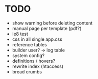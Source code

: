 TODO
=======

* show warning before deleting content
* manual page per template (pdf?)
* ie8 test
* css in all single app.css
* reference tables
* builder user? -> log table
* system config?
* definitions / hovers?
* rewrite index (htaccess)
* bread crumbs